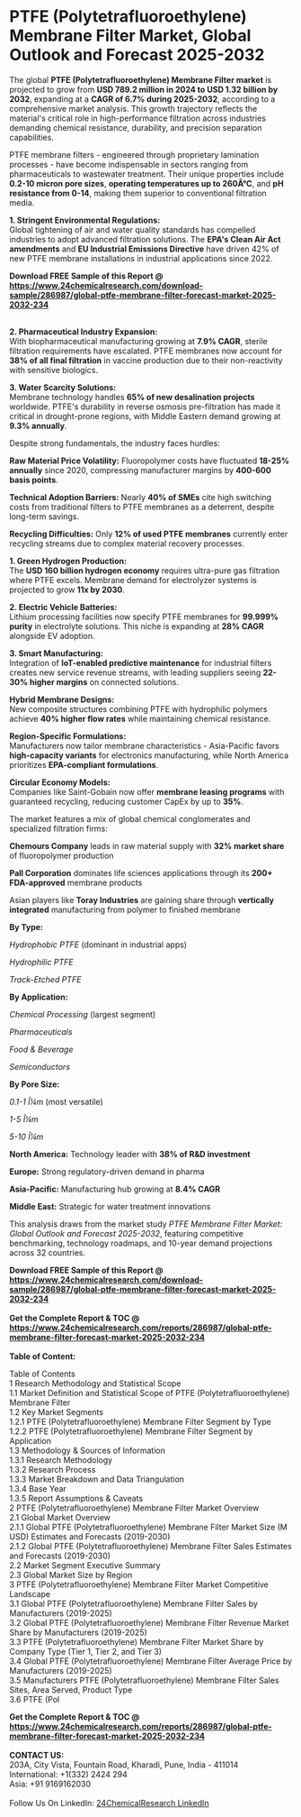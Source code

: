 <h1>PTFE (Polytetrafluoroethylene) Membrane Filter Market, Global Outlook and Forecast 2025-2032</h1><p>The global <strong>PTFE (Polytetrafluoroethylene) Membrane Filter market</strong> is projected to grow from <strong>USD 789.2 million in 2024 to USD 1.32 billion by 2032</strong>, expanding at a <strong>CAGR of 6.7% during 2025-2032</strong>, according to a comprehensive market analysis. This growth trajectory reflects the material's critical role in high-performance filtration across industries demanding chemical resistance, durability, and precision separation capabilities.</p><p>PTFE membrane filters - engineered through proprietary lamination processes - have become indispensable in sectors ranging from pharmaceuticals to wastewater treatment. Their unique properties include <strong>0.2-10 micron pore sizes</strong>, <strong>operating temperatures up to 260Â°C</strong>, and <strong>pH resistance from 0-14</strong>, making them superior to conventional filtration media.</p><p><strong>1. Stringent Environmental Regulations:</strong><br>
Global tightening of air and water quality standards has compelled industries to adopt advanced filtration solutions. The <strong>EPA's Clean Air Act amendments</strong> and <strong>EU Industrial Emissions Directive</strong> have driven 42% of new PTFE membrane installations in industrial applications since 2022.</p><div><b>Download FREE Sample of this Report @ 
            <a href="https://www.24chemicalresearch.com/download-sample/286987/global-ptfe-membrane-filter-forecast-market-2025-2032-234">
            https://www.24chemicalresearch.com/download-sample/286987/global-ptfe-membrane-filter-forecast-market-2025-2032-234</a></b></div><br><p><strong>2. Pharmaceutical Industry Expansion:</strong><br>
With biopharmaceutical manufacturing growing at <strong>7.9% CAGR</strong>, sterile filtration requirements have escalated. PTFE membranes now account for <strong>38% of all final filtration</strong> in vaccine production due to their non-reactivity with sensitive biologics.</p><p><strong>3. Water Scarcity Solutions:</strong><br>
Membrane technology handles <strong>65% of new desalination projects</strong> worldwide. PTFE's durability in reverse osmosis pre-filtration has made it critical in drought-prone regions, with Middle Eastern demand growing at <strong>9.3% annually</strong>.</p><p>Despite strong fundamentals, the industry faces hurdles:</p><p><strong>Raw Material Price Volatility:</strong> Fluoropolymer costs have fluctuated <strong>18-25% annually</strong> since 2020, compressing manufacturer margins by <strong>400-600 basis points</strong>.</p><p><strong>Technical Adoption Barriers:</strong> Nearly <strong>40% of SMEs</strong> cite high switching costs from traditional filters to PTFE membranes as a deterrent, despite long-term savings.</p><p><strong>Recycling Difficulties:</strong> Only <strong>12% of used PTFE membranes</strong> currently enter recycling streams due to complex material recovery processes.</p><p><strong>1. Green Hydrogen Production:</strong><br>
The <strong>USD 160 billion hydrogen economy</strong> requires ultra-pure gas filtration where PTFE excels. Membrane demand for electrolyzer systems is projected to grow <strong>11x by 2030</strong>.</p><p><strong>2. Electric Vehicle Batteries:</strong><br>
Lithium processing facilities now specify PTFE membranes for <strong>99.999% purity</strong> in electrolyte solutions. This niche is expanding at <strong>28% CAGR</strong> alongside EV adoption.</p><p><strong>3. Smart Manufacturing:</strong><br>
Integration of <strong>IoT-enabled predictive maintenance</strong> for industrial filters creates new service revenue streams, with leading suppliers seeing <strong>22-30% higher margins</strong> on connected solutions.</p><p><strong>Hybrid Membrane Designs:</strong><br>
    New composite structures combining PTFE with hydrophilic polymers achieve <strong>40% higher flow rates</strong> while maintaining chemical resistance.</p><p><strong>Region-Specific Formulations:</strong><br>
    Manufacturers now tailor membrane characteristics - Asia-Pacific favors <strong>high-capacity variants</strong> for electronics manufacturing, while North America prioritizes <strong>EPA-compliant formulations</strong>.</p><p><strong>Circular Economy Models:</strong><br>
    Companies like Saint-Gobain now offer <strong>membrane leasing programs</strong> with guaranteed recycling, reducing customer CapEx by up to <strong>35%</strong>.</p><p>The market features a mix of global chemical conglomerates and specialized filtration firms:</p><p><strong>Chemours Company</strong> leads in raw material supply with <strong>32% market share</strong> of fluoropolymer production</p><p><strong>Pall Corporation</strong> dominates life sciences applications through its <strong>200+ FDA-approved</strong> membrane products</p><p>Asian players like <strong>Toray Industries</strong> are gaining share through <strong>vertically integrated</strong> manufacturing from polymer to finished membrane</p><p><strong>By Type:</strong></p><p><em>Hydrophobic PTFE</em> (dominant in industrial apps)</p><p><em>Hydrophilic PTFE</em></p><p><em>Track-Etched PTFE</em></p><p><strong>By Application:</strong></p><p><em>Chemical Processing</em> (largest segment)</p><p><em>Pharmaceuticals</em></p><p><em>Food &amp; Beverage</em></p><p><em>Semiconductors</em></p><p><strong>By Pore Size:</strong></p><p><em>0.1-1 Î¼m</em> (most versatile)</p><p><em>1-5 Î¼m</em></p><p><em>5-10 Î¼m</em></p><p><strong>North America:</strong> Technology leader with <strong>38% of R&amp;D investment</strong></p><p><strong>Europe:</strong> Strong regulatory-driven demand in pharma</p><p><strong>Asia-Pacific:</strong> Manufacturing hub growing at <strong>8.4% CAGR</strong></p><p><strong>Middle East:</strong> Strategic for water treatment innovations</p><p>This analysis draws from the market study <em>PTFE Membrane Filter Market: Global Outlook and Forecast 2025-2032</em>, featuring competitive benchmarking, technology roadmaps, and 10-year demand projections across 32 countries.</p><div><b>Download FREE Sample of this Report @ 
            <a href="https://www.24chemicalresearch.com/download-sample/286987/global-ptfe-membrane-filter-forecast-market-2025-2032-234">
            https://www.24chemicalresearch.com/download-sample/286987/global-ptfe-membrane-filter-forecast-market-2025-2032-234</a></b></div><br><div><b>Get the Complete Report & TOC @ 
            <a href="https://www.24chemicalresearch.com/reports/286987/global-ptfe-membrane-filter-forecast-market-2025-2032-234">
            https://www.24chemicalresearch.com/reports/286987/global-ptfe-membrane-filter-forecast-market-2025-2032-234</a></b></div><br>
            <b>Table of Content:</b><p>Table of Contents<br />
1 Research Methodology and Statistical Scope<br />
1.1 Market Definition and Statistical Scope of PTFE (Polytetrafluoroethylene) Membrane Filter<br />
1.2 Key Market Segments<br />
1.2.1 PTFE (Polytetrafluoroethylene) Membrane Filter Segment by Type<br />
1.2.2 PTFE (Polytetrafluoroethylene) Membrane Filter Segment by Application<br />
1.3 Methodology & Sources of Information<br />
1.3.1 Research Methodology<br />
1.3.2 Research Process<br />
1.3.3 Market Breakdown and Data Triangulation<br />
1.3.4 Base Year<br />
1.3.5 Report Assumptions & Caveats<br />
2 PTFE (Polytetrafluoroethylene) Membrane Filter Market Overview<br />
2.1 Global Market Overview<br />
2.1.1 Global PTFE (Polytetrafluoroethylene) Membrane Filter Market Size (M USD) Estimates and Forecasts (2019-2030)<br />
2.1.2 Global PTFE (Polytetrafluoroethylene) Membrane Filter Sales Estimates and Forecasts (2019-2030)<br />
2.2 Market Segment Executive Summary<br />
2.3 Global Market Size by Region<br />
3 PTFE (Polytetrafluoroethylene) Membrane Filter Market Competitive Landscape<br />
3.1 Global PTFE (Polytetrafluoroethylene) Membrane Filter Sales by Manufacturers (2019-2025)<br />
3.2 Global PTFE (Polytetrafluoroethylene) Membrane Filter Revenue Market Share by Manufacturers (2019-2025)<br />
3.3 PTFE (Polytetrafluoroethylene) Membrane Filter Market Share by Company Type (Tier 1, Tier 2, and Tier 3)<br />
3.4 Global PTFE (Polytetrafluoroethylene) Membrane Filter Average Price by Manufacturers (2019-2025)<br />
3.5 Manufacturers PTFE (Polytetrafluoroethylene) Membrane Filter Sales Sites, Area Served, Product Type<br />
3.6 PTFE (Pol</p><div><b>Get the Complete Report & TOC @ 
            <a href="https://www.24chemicalresearch.com/reports/286987/global-ptfe-membrane-filter-forecast-market-2025-2032-234">
            https://www.24chemicalresearch.com/reports/286987/global-ptfe-membrane-filter-forecast-market-2025-2032-234</a></b></div><br><b>CONTACT US:</b><br>
            203A, City Vista, Fountain Road, Kharadi, Pune, India - 411014<br>
            International: +1(332) 2424 294<br>
            Asia: +91 9169162030 <br><br>
            Follow Us On LinkedIn: <a href="https://www.linkedin.com/company/24chemicalresearch/">24ChemicalResearch LinkedIn</a>
